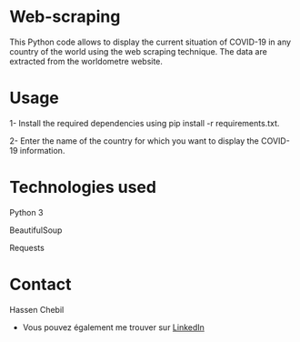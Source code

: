 # Web-scraping

This Python code allows to display the current situation of COVID-19 in any country of the world using the web scraping technique. The data are extracted from the worldometre website.

# Usage

1- Install the required dependencies using pip install -r requirements.txt.

2- Enter the name of the country for which you want to display the COVID-19 information.

# Technologies used

Python 3

BeautifulSoup

Requests

# Contact

Hassen Chebil

- <p> Vous pouvez également me trouver sur <a href="https://www.linkedin.com/in/hassen-chebil-9a6299220/">LinkedIn</a> </p>





